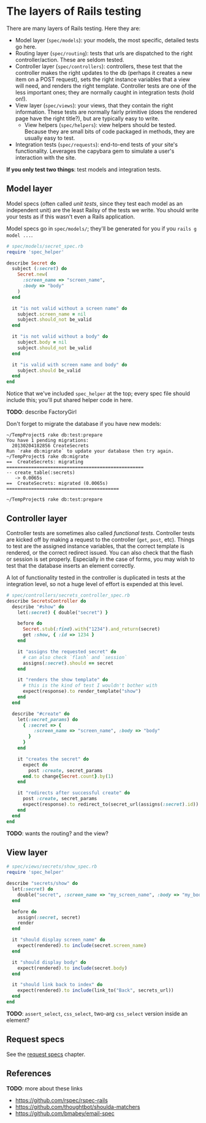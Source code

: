 # The layers of Rails testing

There are many layers of Rails testing. Here they are:

* Model layer (`spec/models`): your models, the most specific,
  detailed tests go here.
* Routing layer (`spec/routing`): tests that urls are dispatched to
  the right controller/action. These are seldom tested.
* Controller layer (`spec/controllers`): controllers, these test that
  the controller makes the right updates to the db (perhaps it creates
  a new item on a POST request), sets the right instance variables
  that a view will need, and renders the right template. Controller
  tests are one of the less important ones; they are normally caught
  in integration tests (hold on!).
* View layer (`spec/views`): your views, that they contain the right
  information. These tests are normally fairly primitive (does the
  rendered page have the right title?), but are typically easy to
  write.
    * View helpers (`spec/helpers`): view helpers should be
      tested. Because they are small bits of code packaged in methods,
      they are usually easy to test.
* Integration tests (`spec/requests`): end-to-end tests of your site's
  functionality. Leverages the capybara gem to simulate a user's
  interaction with the site.

**If you only test two things**: test models and integration tests.

## Model layer

Model specs (often called *unit tests*, since they test each model as
an independent unit) are the least Railsy of the tests we write. You
should write your tests as if this wasn't even a Rails application.

Model specs go in `spec/models/`; they'll be generated for you if you
`rails g model ...`.

```ruby
# spec/models/secret_spec.rb
require 'spec_helper'

describe Secret do
  subject (:secret) do
    Secret.new(
      :screen_name => "screen_name",
      :body => "body"
    )
  end

  it "is not valid without a screen name" do
    subject.screen_name = nil
    subject.should_not be_valid
  end

  it "is not valid without a body" do
    subject.body = nil
    subject.should_not be_valid
  end

  it "is valid with screen name and body" do
    subject.should be_valid
  end
end
```

Notice that we've included `spec_helper` at the top; every spec file
should include this; you'll put shared helper code in here.

**TODO**: describe FactoryGirl

Don't forget to migrate the database if you have new models:

```
~/TempProject$ rake db:test:prepare
You have 1 pending migrations:
  20130204182856 CreateSecrets
Run `rake db:migrate` to update your database then try again.
~/TempProject$ rake db:migrate
==  CreateSecrets: migrating ==================================================
-- create_table(:secrets)
   -> 0.0065s
==  CreateSecrets: migrated (0.0065s) =========================================

~/TempProject$ rake db:test:prepare
```

## Controller layer

Controller tests are sometimes also called *functional
tests*. Controller tests are kicked off by making a request to the
controller (`get`, `post`, etc). Things to test are the assigned
instance variables, that the correct template is rendered, or the
correct redirect issued. You can also check that the flash or session
is set properly. Especially in the case of forms, you may wish to test
that the database inserts an element correctly.

A lot of functionality tested in the controller is duplicated in tests
at the integration level, so not a huge level of effort is expended at
this level.

```ruby
# spec/controllers/secrets_controller_spec.rb
describe SecretsController do
  describe "#show" do
    let(:secret) { double("secret") }

    before do
      Secret.stub(:find).with("1234").and_return(secret)
      get :show, { :id => 1234 }
    end

    it "assigns the requested secret" do
      # can also check `flash` and `session`
      assigns(:secret).should == secret
    end

    it "renders the show template" do
      # this is the kind of test I wouldn't bother with
      expect(response).to render_template("show")
    end
  end

  describe "#create" do
    let(:secret_params) do
      { :secret => {
          :screen_name => "screen_name", :body => "body"
        }
      }
    end

    it "creates the secret" do
      expect do
        post :create, secret_params
      end.to change{Secret.count}.by(1)
    end

    it "redirects after successful create" do
      post :create, secret_params
      expect(response).to redirect_to(secret_url(assigns(:secret).id))
    end
  end
end
```

**TODO**: wants the routing? and the view?

## View layer

```ruby
# spec/views/secrets/show_spec.rb
require 'spec_helper'

describe "secrets/show" do
  let(:secret) do
    double("secret", :screen_name => "my_screen_name", :body => "my_body_text")
  end

  before do
    assign(:secret, secret)
    render
  end

  it "should display screen_name" do
    expect(rendered).to include(secret.screen_name)
  end

  it "should display body" do
    expect(rendered).to include(secret.body)
  end

  it "should link back to index" do
    expect(rendered).to include(link_to("Back", secrets_url))
  end
end
```

**TODO**: `assert_select`, `css_select`, two-arg `css_select` version
inside an element?

## Request specs

See the [request specs][request-specs] chapter.

[request-specs]: request-specs.md

## References

**TODO**: more about these links

* https://github.com/rspec/rspec-rails
* https://github.com/thoughtbot/shoulda-matchers
* https://github.com/bmabey/email-spec

